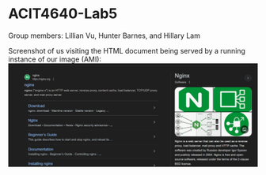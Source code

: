 # ACIT4640-Lab5

Group members: Lillian Vu, Hunter Barnes, and Hillary Lam

Screenshot of us visiting the HTML document being served by a running instance of our image (AMI):
![HTML document being served by our instance](https://github.com/Hoontarx/ACIT4640-Lab5/blob/main/files/screenshot.jpg?raw=true)
